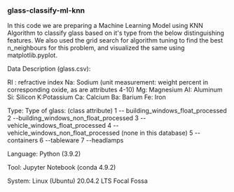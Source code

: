 ### glass-classify-ml-knn

In this code we are preparing a Machine Learning Model using KNN Algorithm to classify glass based on it's type from the below distinguishing features. We also used the grid search for algorithm tuning to find the best n_neighbours for this problem, and visualized the same using matplotlib.pyplot.

Data Description (glass.csv):

RI : refractive index
Na: Sodium (unit measurement: weight percent in corresponding oxide, as are attributes 4-10)
Mg: Magnesium
AI: Aluminum
Si: Silicon
K:Potassium
Ca: Calcium
Ba: Barium
Fe: Iron

Type: Type of glass: (class attribute)
1 -- building_windows_float_processed
2 --building_windows_non_float_processed
3 --vehicle_windows_float_processed
4 --vehicle_windows_non_float_processed (none in this database)
5 --containers
6 --tableware
7 --headlamps

Language: Python (3.9.2)

Tool: Jupyter Notebook (conda 4.9.2)

System: Linux (Ubuntu) 20.04.2 LTS Focal Fossa
